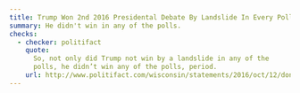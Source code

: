 ```yaml
---
title: Trump Won 2nd 2016 Presidental Debate By Landslide In Every Poll
summary: He didn't win in any of the polls.
checks:
  - checker: politifact
    quote:
      So, not only did Trump not win by a landslide in any of the
      polls, he didn’t win any of the polls, period.
    url: http://www.politifact.com/wisconsin/statements/2016/oct/12/donald-trump/donald-trumps-ridiculous-claim-all-polls-show-he-w/
---
```

